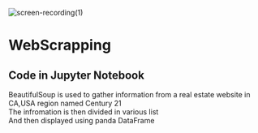 ![screen-recording(1)](https://user-images.githubusercontent.com/96579311/148106735-81406981-a6c8-4cd1-9c89-19ff61e83ca8.gif)


# WebScrapping

<h2>Code in Jupyter Notebook</h2>
BeautifulSoup is used to gather information from a real estate website
in CA,USA region named Century 21</br>
The infromation is then divided in various list</br>
And then displayed using panda DataFrame</br>
